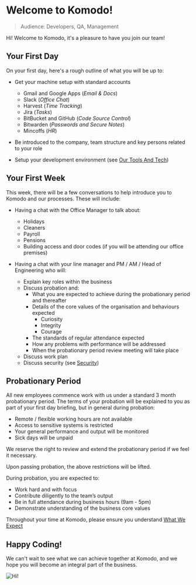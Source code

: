 # Welcome to Komodo!

>Audience: Developers, QA, Management

Hi! Welcome to Komodo, it's a pleasure to have you join our team!

## Your First Day

On your first day, here's a rough outline of what you will be up to:

 - Get your machine setup with standard accounts
   - Gmail and Google Apps (_Email & Docs_)
   - Slack (_Office Chat_)
   - Harvest (_Time Tracking_)
   - Jira (_Tasks_)
   - BitBucket and GitHub (_Code Source Control_)
   - Bitwarden (_Passwords and Secure Notes_)
   - Mincoffs (_HR_)
   
 - Be introduced to the company, team structure and key persons related to your role
 - Setup your development environment (see [Our Tools And Tech](our-tools-and-tech.md))
 
## Your First Week

This week, there will be a few conversations to help introduce you to Komodo and our processes. These will include:

 - Having a chat with the Office Manager to talk about:
   - Holidays
   - Cleaners
   - Payroll
   - Pensions
   - Building access and door codes (if you will be attending our office premises)
   
 - Having a chat with your line manager and PM / AM / Head of Engineering who will:
   - Explain key roles within the business
   - Discuss probation and:
     - What you are expected to achieve during the probationary period and thereafter
     - Details of the core values of the organisation and behaviours expected
         - Curiosity
         - Integrity
         - Courage
     - The standards of regular attendance expected
     - How any problems with performance will be addressed
     - When the probationary period review meeting will take place
   - Discuss work plan
   - Discuss security (see [Security](security-policy.md))

## Probationary Period

All new employees commence work with us under a standard 3 month probationary period. The terms of your probation will be explained to you as part of your first day briefing, but in general during probation:

 - Remote / flexible working hours are not available
 - Access to sensitive systems is restricted
 - Your general performance and output will be monitored
 - Sick days will be unpaid

We reserve the right to review and extend the probationary period if we feel it necessary.

Upon passing probation, the above restrictions will be lifted.

During probation, you are expected to:

 - Work hard and with focus
 - Contribute diligently to the team’s output
 - Be in full attendance during business hours (9am - 5pm)
 - Demonstrate understanding of the business core values
 
Throughout your time at Komodo, please ensure you understand [What We Expect](what-we-expect.md)

## Happy Coding!

We can't wait to see what we can achieve together at Komodo, and we hope you will become an integral part of the business. 

![Hi!](https://media1.giphy.com/media/ASd0Ukj0y3qMM/giphy.gif?cid=790b7611bd3b249205df182e164ef9801d4367aaa127e686&rid=giphy.gif)



